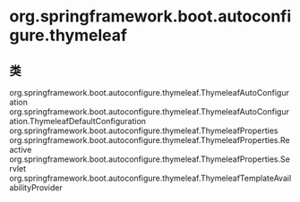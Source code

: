 # org.springframework.boot.autoconfigure.thymeleaf

## 类

org.springframework.boot.autoconfigure.thymeleaf.ThymeleafAutoConfiguration
org.springframework.boot.autoconfigure.thymeleaf.ThymeleafAutoConfiguration.ThymeleafDefaultConfiguration
org.springframework.boot.autoconfigure.thymeleaf.ThymeleafProperties
org.springframework.boot.autoconfigure.thymeleaf.ThymeleafProperties.Reactive
org.springframework.boot.autoconfigure.thymeleaf.ThymeleafProperties.Servlet
org.springframework.boot.autoconfigure.thymeleaf.ThymeleafTemplateAvailabilityProvider




